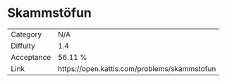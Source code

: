# Skammstöfun

<table>
    <tr>
        <td>Category</td>
        <td>N/A</td>
    </tr>
    <tr>
        <td>Diffulty</td>
        <td>1.4</td>
    </tr>
    <tr>
        <td>Acceptance</td>
        <td>56.11 %</td>
    </tr>
    <tr>
        <td>Link</td>
        <td>https://open.kattis.com/problems/skammstofun</td>
    </tr>
</table>